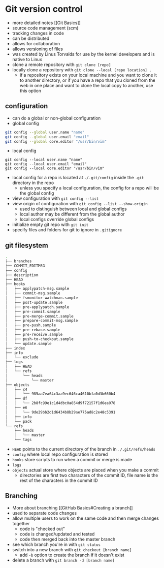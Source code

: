 # Git version control
- more detailed notes [[Git Basics]]
- source code management (scm)
- tracking changes in code
- can be distributed
- allows for collaboration
- allows versioning of files
- was created by Linus Torvalds for use by the kernel developers and is native to Linux
- clone a remote repository with `git clone [repo]`
- locally clone a repository with `git clone --local [repo location] .`
  - if a repository exists on your local machine and you want to clone it to another directory, or if you have a repo that you cloned from the web in one place and want to clone the local copy to another, use this option

## configuration
- can do a global or non-global configuration
- global config

```bash
git config --global user.name "name"
git config --global user.email "email"
git config --global core.editor "/usr/bin/vim"
```

- local config 

```
git config --local user.name "name"
git config --local user.email "email"
git config --local core.editor "/usr/bin/vim"
```

- local config for a repo is located at `./.git/config` inside the `.git` directory in the repo
  - unless you specify a local configuration, the config for a repo will be the global config
- view configuration with `git config --list`
- view origin of configuration with `git config --list --show-origin`
  - used to distinguish between local and global configs 
  - local author may be different from the global author
  - local configs override global configs
- initialize empty git repo with `git init`
- specify files and folders for git to ignore in `.gitignore`

## git filesystem

```bash
.
├── branches
├── COMMIT_EDITMSG
├── config
├── description
├── HEAD
├── hooks
│   ├── applypatch-msg.sample
│   ├── commit-msg.sample
│   ├── fsmonitor-watchman.sample
│   ├── post-update.sample
│   ├── pre-applypatch.sample
│   ├── pre-commit.sample
│   ├── pre-merge-commit.sample
│   ├── prepare-commit-msg.sample
│   ├── pre-push.sample
│   ├── pre-rebase.sample
│   ├── pre-receive.sample
│   ├── push-to-checkout.sample
│   └── update.sample
├── index
├── info
│   └── exclude
├── logs
│   ├── HEAD
│   └── refs
│       └── heads
│           └── master
├── objects
│   ├── c4
│   │   └── 985aa7ea64c3aa9ec646ca4610bfa0d3b660b4
│   ├── df
│   │   └── 2b8fc99e1c1d4dbc0a854d9f72157f1d6ea078
│   ├── e6
│   │   └── 9de29bb2d1d6434b8b29ae775ad8c2e48c5391
│   ├── info
│   └── pack
└── refs
    ├── heads
    │   └── master
    └── tags
```

- `HEAD` points to the current directory of the branch in `./.git/refs/heads`
- `config` where local repo configuration is stored
- `hooks` store scripts to run when a commit or merge is made
- `logs`
- `objects` actual store where objects are placed when you make a commit 
  - directories are first two characters of the commit ID, file name is the rest of the characters in the commit ID

## Branching
- More about branching [[GitHub Basics#Creating a branch]]
- used to separate code changes
- allow multiple users to work on the same code and then merge changes together
  - code is "checked out"
  - code is changed/updated and tested
  - code then merged back into the master branch
- see which branch you're in with `git status`
- switch into a new branch with `git checkout [branch name]`
  - add `-b` option to create the branch if it doesn't exist
- delete a branch with `git branch -d [branch name]`